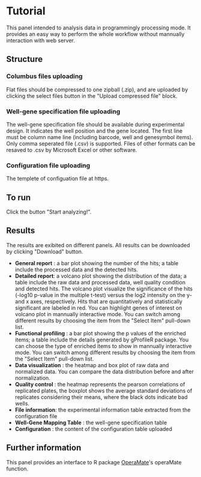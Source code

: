# Tutorial

This panel intended to analysis data in programmingly processing mode. It provides an easy way to perform the whole workflow without mannually interaction with web server.

## Structure
### Columbus files uploading
Flat files should be compressed to one zipball (.zip), and are uploaded by clicking the select files button in the "Upload compressed file" block.
### Well-gene specification file uploading
The well-gene specification file should be available during experimental design. It indicates the well position and the gene located. The first line must be column name line (including barcode, well and genesymbol items). Only comma seperated file (.csv) is supported. Files of other formats can be resaved to .csv by Microsoft Excel or other software.
### Configuration file uploading
The templete of configuation file at https.

## To run
Click the button "Start analyzing!".

## Results
The results are exibited on different panels. All results can be downloaded by clicking "Download" button.

- **General report** : a bar plot showing the number of the hits; a table include the processed data and the detected hits.
- **Detailed report**: a volcano plot showing the distribution of the data; a table include the raw data and processed data, well quality condition and detected hits. The volcano plot visualize the significance of the hits (-log10 p-value in the multiple t-test) versus the log2 intensity on the y- and x axes, respectively. Hits that are quantitatively and statistically significant are labeled in red. You can highlight genes of interest on volcano plot in mannually interactive mode. You can switch among different results by choosing the item from the "Select Item" pull-down list.
- **Functional profiling** : a bar plot showing the p values of the enriched items; a table include the details generated by gProfileR package. You can choose the type of enriched items to show in mannually interactive mode. You can switch among different results by choosing the item from the "Select Item" pull-down list.
- **Data visualization** : the heatmap and box plot of raw data and normalized data. You can compare the data distribution before and after normalization.
- **Quality control** : the heatmap represents the pearson correlations of replicated plates, the boxplot shows the average standard deviations of replicates considering their means, where the black dots indicate bad wells.
- **File information**: the experimental information table extracted from the configuration file
- **Well-Gene Mapping Table** : the well-gene specification table
- **Configuration** : the content of the configuration table uploaded

## Further information
This panel provides an interface to R package [OperaMate](https://www.bioconductor.org/packages/release/bioc/html/OperaMate.html)'s operaMate function.
